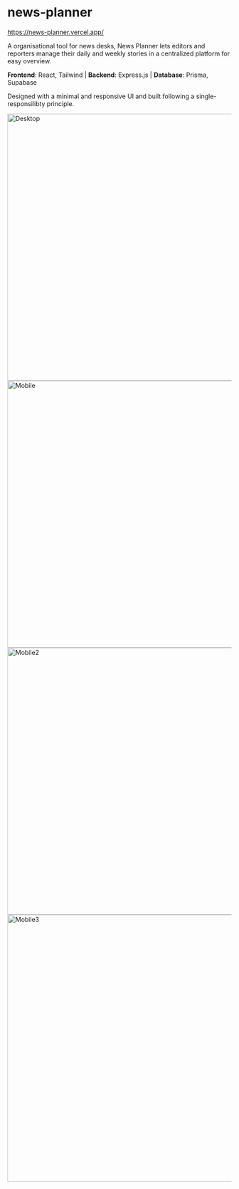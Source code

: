 # news-planner
https://news-planner.vercel.app/

A organisational tool for news desks, News Planner lets editors and reporters manage their daily and weekly stories in a centralized platform for easy overview.

**Frontend**: React, Tailwind  | **Backend**: Express.js | **Database**: Prisma, Supabase

Designed with a minimal and responsive UI and built following a single-responsilibty principle.

<img width="600" alt="Desktop" src="https://github.com/user-attachments/assets/b3b3b9d2-9627-4644-a429-8f1d2a346ba7" />
<img width="600" alt="Mobile" src="https://github.com/user-attachments/assets/8f722e43-ed1c-45ab-b0bf-00a0e78382cc" />
<img width="600" alt="Mobile2" src="https://github.com/user-attachments/assets/ac9a773c-ca1d-4ed4-b237-9800e96892c2" />
<img width="600" alt="Mobile3" src="https://github.com/user-attachments/assets/a86531e0-3161-4fab-8e3b-3e1001bed0d2" />
